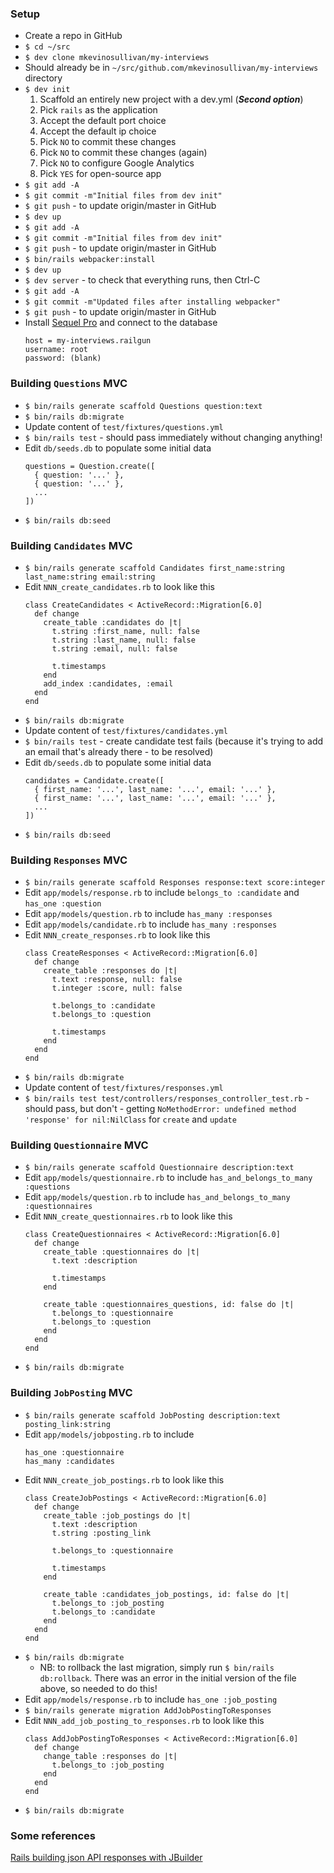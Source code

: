 ### Setup
- Create a repo in GitHub
- `$ cd ~/src`
- `$ dev clone mkevinosullivan/my-interviews`
- Should already be in `~/src/github.com/mkevinosullivan/my-interviews` directory
- `$ dev init`
  1. Scaffold an entirely new project with a dev.yml (***Second option***)
  2. Pick `rails` as the application
  3. Accept the default port choice
  4. Accept the default ip choice
  5. Pick `NO` to commit these changes
  6. Pick `NO` to commit these changes (again)
  7. Pick `NO` to configure Google Analytics
  8. Pick `YES` for open-source app
- `$ git add -A`
- `$ git commit -m"Initial files from dev init"`
- `$ git push` - to update origin/master in GitHub
- `$ dev up`
- `$ git add -A`
- `$ git commit -m"Initial files from dev init"`
- `$ git push` - to update origin/master in GitHub
- `$ bin/rails webpacker:install`
- `$ dev up`
- `$ dev server` - to check that everything runs, then Ctrl-C
- `$ git add -A`
- `$ git commit -m"Updated files after installing webpacker"`
- `$ git push` - to update origin/master in GitHub
- Install [Sequel Pro](https://www.sequelpro.com/) and connect to the database
  ```
  host = my-interviews.railgun
  username: root
  password: (blank)
  ```

### Building `Questions` MVC
- `$ bin/rails generate scaffold Questions question:text`
- `$ bin/rails db:migrate`
- Update content of `test/fixtures/questions.yml`
- `$ bin/rails test` - should pass immediately without changing anything!
- Edit `db/seeds.db` to populate some initial data
  ```
  questions = Question.create([
    { question: '...' },
    { question: '...' },
    ...
  ])
  ```
- `$ bin/rails db:seed`

### Building `Candidates` MVC
- `$ bin/rails generate scaffold Candidates first_name:string last_name:string email:string`
- Edit `NNN_create_candidates.rb` to look like this
  ```
  class CreateCandidates < ActiveRecord::Migration[6.0]
    def change
      create_table :candidates do |t|
        t.string :first_name, null: false
        t.string :last_name, null: false
        t.string :email, null: false

        t.timestamps
      end
      add_index :candidates, :email
    end
  end
  ```
- `$ bin/rails db:migrate`
- Update content of `test/fixtures/candidates.yml`
- `$ bin/rails test` - create candidate test fails (because it's trying to add an email that's already there - to be resolved)
- Edit `db/seeds.db` to populate some initial data
  ```
  candidates = Candidate.create([
    { first_name: '...', last_name: '...', email: '...' },
    { first_name: '...', last_name: '...', email: '...' },
    ...
  ])
  ```
- `$ bin/rails db:seed`

### Building `Responses` MVC
- `$ bin/rails generate scaffold Responses response:text score:integer`
- Edit `app/models/response.rb` to include `belongs_to :candidate` and `has_one :question`
- Edit `app/models/question.rb` to include `has_many :responses`
- Edit `app/models/candidate.rb` to include `has_many :responses`
- Edit `NNN_create_responses.rb` to look like this
  ```
  class CreateResponses < ActiveRecord::Migration[6.0]
    def change
      create_table :responses do |t|
        t.text :response, null: false
        t.integer :score, null: false

        t.belongs_to :candidate
        t.belongs_to :question

        t.timestamps
      end
    end
  end
  ```
- `$ bin/rails db:migrate`
- Update content of `test/fixtures/responses.yml`
- `$ bin/rails test test/controllers/responses_controller_test.rb` - should pass, but don't - getting `NoMethodError: undefined method 'response' for nil:NilClass` for `create` and `update`

### Building `Questionnaire` MVC
- `$ bin/rails generate scaffold Questionnaire description:text`
- Edit `app/models/questionnaire.rb` to include `has_and_belongs_to_many :questions`
- Edit `app/models/question.rb` to include `has_and_belongs_to_many :questionnaires`
- Edit `NNN_create_questionnaires.rb` to look like this
  ```
  class CreateQuestionnaires < ActiveRecord::Migration[6.0]
    def change
      create_table :questionnaires do |t|
        t.text :description

        t.timestamps
      end

      create_table :questionnaires_questions, id: false do |t|
        t.belongs_to :questionnaire
        t.belongs_to :question
      end
    end
  end
  ```
- `$ bin/rails db:migrate`

### Building `JobPosting` MVC
- `$ bin/rails generate scaffold JobPosting description:text posting_link:string`
- Edit `app/models/jobposting.rb` to include
  ```
  has_one :questionnaire
  has_many :candidates
  ```
- Edit `NNN_create_job_postings.rb` to look like this
  ```
  class CreateJobPostings < ActiveRecord::Migration[6.0]
    def change
      create_table :job_postings do |t|
        t.text :description
        t.string :posting_link

        t.belongs_to :questionnaire

        t.timestamps
      end

      create_table :candidates_job_postings, id: false do |t|
        t.belongs_to :job_posting
        t.belongs_to :candidate
      end
    end
  end
  ```
- `$ bin/rails db:migrate`
  - NB: to rollback the last migration, simply run `$ bin/rails db:rollback`.  There was an error in the initial version of the file above, so needed to do this!
- Edit `app/models/response.rb` to include `has_one :job_posting`
- `$ bin/rails generate migration AddJobPostingToResponses`
- Edit `NNN_add_job_posting_to_responses.rb` to look like this
  ```
  class AddJobPostingToResponses < ActiveRecord::Migration[6.0]
    def change
      change_table :responses do |t|
        t.belongs_to :job_posting
      end
    end
  end
  ```
- `$ bin/rails db:migrate`


### Some references
[Rails building json API responses with JBuilder](https://rubyinrails.com/2018/11/10/rails-building-json-api-resopnses-with-jbuilder/)